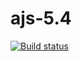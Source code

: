 # ajs-5.4

[![Build status](https://ci.appveyor.com/api/projects/status/6s150134n1ktown5?svg=true)](https://ci.appveyor.com/project/i-hit/ajs-5-4)

